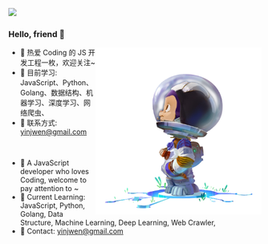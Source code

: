![](https://visitor-badge.glitch.me/badge?page_id=YInJunWen/YInJunWen)
### Hello, friend 👋

<img align='right' src="https://github.com/YInJunWen/YInJunWen/blob/master/astro-mona.jpeg" width="330">

- 🔭 热爱 Coding 的 JS 开发工程一枚，欢迎关注~
- 🌱 目前学习: JavaScript、Python、Golang、数据结构、机器学习、深度学习、网络爬虫、
- 🌈 联系方式: yinjwen@gmail.com

<br/>

- 🔭 A JavaScript developer who loves Coding, welcome to pay attention to ~
- 🌱 Current Learning: JavaScript, Python, Golang, Data Structure, Machine Learning, Deep Learning, Web Crawler,
- 🌈 Contact: yinjwen@gmail.com


